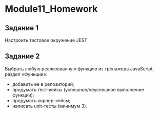# Module11_Homework

## Задание 1
Настроить тестовое окружение JEST

## Задание 2
Выбрать любую реализованную функцию из тренажера JavaScript, раздел «Функции»:
- добавить ее в репозиторий;
- продумать тест-кейсы (успешное/неуспешное выполнение функции);
- продумать корнер-кейсы; 
- написать unit-тесты (минимум 3).

